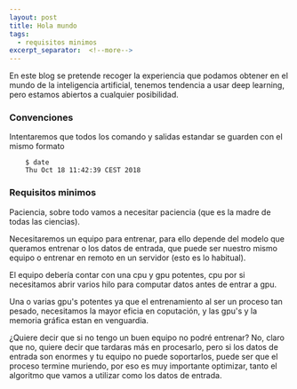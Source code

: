 ```yaml
---
layout: post
title: Hola mundo
tags:
  - requisitos minimos
excerpt_separator:  <!--more-->
---
```


En este blog se pretende recoger la experiencia que podamos obtener en el mundo de la inteligencia artificial, tenemos tendencia a usar deep learning, pero estamos abiertos a cualquier posibilidad.

### Convenciones

Intentaremos que todos los comando y salidas estandar se guarden con el mismo formato

```
    $ date
    Thu Oct 18 11:42:39 CEST 2018
```

### Requisitos minimos

Paciencia, sobre todo vamos a necesitar paciencia (que es la madre de todas las ciencias).

Necesitaremos un equipo para entrenar, para ello depende del modelo que queramos entrenar o los datos de entrada, que puede ser nuestro mismo equipo o entrenar en remoto en un servidor (esto es lo habitual).

El equipo debería contar con una cpu y gpu potentes, cpu por si necesitamos abrir varios hilo para computar datos antes de entrar a gpu.

Una o varias gpu's potentes ya que el entrenamiento al ser un proceso tan pesado, necesitamos la mayor eficia en coputación, y las gpu's y la memoria gráfica estan en venguardia.

¿Quiere decir que si no tengo un buen equipo no podré entrenar? No, claro que no, quiere decir que tardaras más en procesarlo, pero si los datos de entrada son enormes y tu equipo no puede soportarlos, puede ser que el proceso termine muriendo, por eso es muy importante optimizar, tanto el algoritmo que vamos a utilizar como los datos de entrada.
